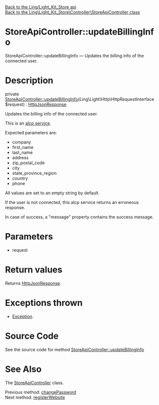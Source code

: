 [Back to the Ling/Light_Kit_Store api](https://github.com/lingtalfi/Light_Kit_Store/blob/master/doc/api/Ling/Light_Kit_Store.md)<br>
[Back to the Ling\Light_Kit_Store\Controller\StoreApiController class](https://github.com/lingtalfi/Light_Kit_Store/blob/master/doc/api/Ling/Light_Kit_Store/Controller/StoreApiController.md)


StoreApiController::updateBillingInfo
================



StoreApiController::updateBillingInfo — Updates the billing info of the connected user.




Description
================


private [StoreApiController::updateBillingInfo](https://github.com/lingtalfi/Light_Kit_Store/blob/master/doc/api/Ling/Light_Kit_Store/Controller/StoreApiController/updateBillingInfo.md)(Ling\Light\Http\HttpRequestInterface $request) : [HttpJsonResponse](https://github.com/lingtalfi/Light/blob/master/doc/api/Ling/Light/Http/HttpJsonResponse.md)




Updates the billing info of the connected user.

This is an [alcp service](https://github.com/lingtalfi/TheBar/blob/master/discussions/alcp-service.md).


Expected parameters are:

- company
- first_name
- last_name
- address
- zip_postal_code
- city
- state_province_region
- country
- phone

All values are set to an empty string by default.

If the user is not connected, this alcp service returns an erroneous response.

In case of success, a "message" property contains the success message.




Parameters
================


- request

    


Return values
================

Returns [HttpJsonResponse](https://github.com/lingtalfi/Light/blob/master/doc/api/Ling/Light/Http/HttpJsonResponse.md).


Exceptions thrown
================

- [Exception](http://php.net/manual/en/class.exception.php).&nbsp;







Source Code
===========
See the source code for method [StoreApiController::updateBillingInfo](https://github.com/lingtalfi/Light_Kit_Store/blob/master/Controller/StoreApiController.php#L264-L332)


See Also
================

The [StoreApiController](https://github.com/lingtalfi/Light_Kit_Store/blob/master/doc/api/Ling/Light_Kit_Store/Controller/StoreApiController.md) class.

Previous method: [changePassword](https://github.com/lingtalfi/Light_Kit_Store/blob/master/doc/api/Ling/Light_Kit_Store/Controller/StoreApiController/changePassword.md)<br>Next method: [registerWebsite](https://github.com/lingtalfi/Light_Kit_Store/blob/master/doc/api/Ling/Light_Kit_Store/Controller/StoreApiController/registerWebsite.md)<br>

